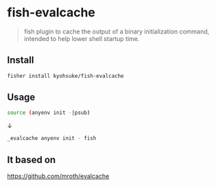 # fish-evalcache
> fish plugin to cache the output of a binary initialization command, intended to help lower shell startup time.

## Install
```sh
fisher install kyohsuke/fish-evalcache
```

## Usage
```sh
source (anyenv init -|psub)
```

↓

```sh
_evalcache anyenv init - fish
```

## It based on
https://github.com/mroth/evalcache
